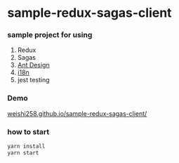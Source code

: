 # sample-redux-sagas-client

### sample project for using 
1. Redux
2. Sagas
3. [Ant Design](https://github.com/ant-design/ant-design)
4. [i18n](https://github.com/yahoo/react-intl)
4. jest testing

### Demo
[weishi258.github.io/sample-redux-sagas-client/](https://weishi258.github.io/sample-redux-sagas-client/)

### how to start
```bash
yarn install
yarn start
```
